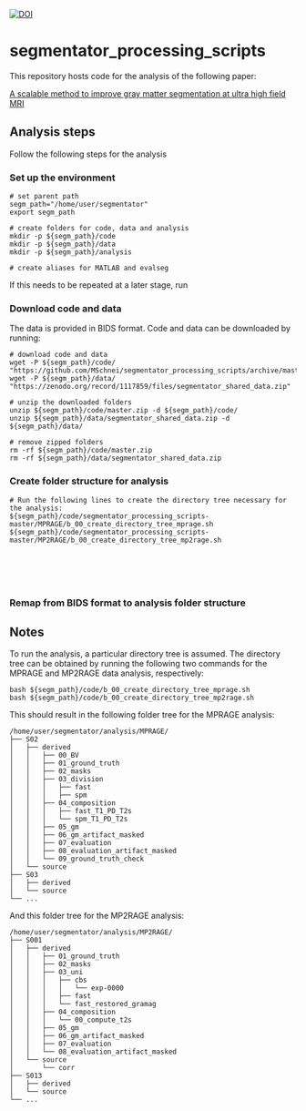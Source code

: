 [![DOI](https://zenodo.org/badge/104360271.svg)](https://zenodo.org/badge/latestdoi/104360271)

# segmentator_processing_scripts

This repository hosts code for the analysis of the following paper:

[A scalable method to improve gray matter segmentation at ultra high field MRI](https://www.biorxiv.org/content/early/2018/01/10/245738)

## Analysis steps
Follow the following steps for the analysis

### Set up the environment
```
# set parent path
segm_path="/home/user/segmentator"
export segm_path

# create folders for code, data and analysis
mkdir -p ${segm_path}/code
mkdir -p ${segm_path}/data
mkdir -p ${segm_path}/analysis

# create aliases for MATLAB and evalseg

```

If this needs to be repeated at a later stage, run


### Download code and data
The data is provided in BIDS format.
Code and data can be downloaded by running:
```
# download code and data
wget -P ${segm_path}/code/ "https://github.com/MSchnei/segmentator_processing_scripts/archive/master.zip"
wget -P ${segm_path}/data/ "https://zenodo.org/record/1117859/files/segmentator_shared_data.zip"

# unzip the downloaded folders
unzip ${segm_path}/code/master.zip -d ${segm_path}/code/
unzip ${segm_path}/data/segmentator_shared_data.zip -d ${segm_path}/data/

# remove zipped folders
rm -rf ${segm_path}/code/master.zip
rm -rf ${segm_path}/data/segmentator_shared_data.zip

```

### Create folder structure for analysis
```
# Run the following lines to create the directory tree necessary for the analysis:
${segm_path}/code/segmentator_processing_scripts-master/MPRAGE/b_00_create_directory_tree_mprage.sh
${segm_path}/code/segmentator_processing_scripts-master/MP2RAGE/b_00_create_directory_tree_mp2rage.sh






```
### Remap from BIDS format to analysis folder structure



## Notes
To run the analysis, a particular directory tree is assumed.
The directory tree can be obtained by running the following two commands for the
MPRAGE and MP2RAGE data analysis, respectively:

```
bash ${segm_path}/code/b_00_create_directory_tree_mprage.sh
bash ${segm_path}/code/b_00_create_directory_tree_mp2rage.sh
```

This should result in the following folder tree for the MPRAGE analysis:
```
/home/user/segmentator/analysis/MPRAGE/
├── S02
│   ├── derived
│   │   ├── 00_BV
│   │   ├── 01_ground_truth
│   │   ├── 02_masks
│   │   ├── 03_division
│   │   │   ├── fast
│   │   │   ├── spm
│   │   ├── 04_composition
│   │   │   ├── fast_T1_PD_T2s
│   │   │   └── spm_T1_PD_T2s
│   │   ├── 05_gm
│   │   ├── 06_gm_artifact_masked
│   │   ├── 07_evaluation
│   │   ├── 08_evaluation_artifact_masked
│   │   └── 09_ground_truth_check
│   └── source
├── S03
│   ├── derived
│   └── source
└── ...
```

And this folder tree for the MP2RAGE analysis:
```
/home/user/segmentator/analysis/MP2RAGE/
├── S001
│   ├── derived
│   │   ├── 01_ground_truth
│   │   ├── 02_masks
│   │   ├── 03_uni
│   │   │   ├── cbs
│   │   │   │   └── exp-0000
│   │   │   ├── fast
│   │   │   └── fast_restored_gramag
│   │   ├── 04_composition
│   │   │   └── 00_compute_t2s
│   │   ├── 05_gm
│   │   ├── 06_gm_artifact_masked
│   │   ├── 07_evaluation
│   │   └── 08_evaluation_artifact_masked
│   └── source
│       └── corr
├── S013
│   ├── derived
│   └── source
└── ...
```
